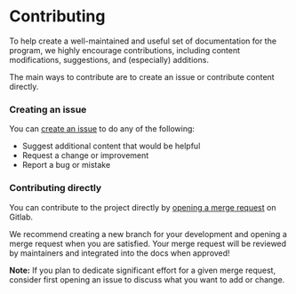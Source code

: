 # Contributing

To help create a well-maintained and useful set of documentation for the program, we highly encourage contributions, including content modifications, suggestions, and (especially) additions. 

The main ways to contribute are to create an issue or contribute content directly.

### Creating an issue

You can [create an issue](https://gitlab.jatic.net/jatic/internal-docs/-/issues) to do any of the following:

- Suggest additional content that would be helpful
- Request a change or improvement 
- Report a bug or mistake 

### Contributing directly

You can contribute to the project directly by [opening a merge request](https://gitlab.jatic.net/jatic/internal-docs/-/merge_requests) on Gitlab. 

We recommend creating a new branch for your development and opening a merge request when you are satisfied. Your merge request will be reviewed by maintainers and integrated into the docs when approved!

**Note:** If you plan to dedicate significant effort for a given merge request, consider first opening an issue to discuss what you want to add or change.
